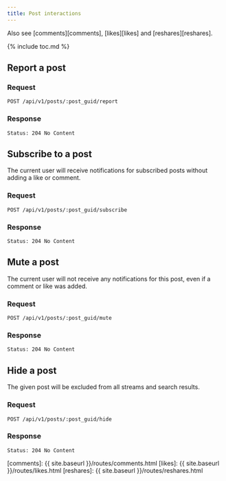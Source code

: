 ```yaml
---
title: Post interactions
---
```


Also see [comments][comments], [likes][likes] and [reshares][reshares].

{% include toc.md %}

## Report a post

### Request

~~~
POST /api/v1/posts/:post_guid/report
~~~

### Response

~~~
Status: 204 No Content
~~~

## Subscribe to a post

The current user will receive notifications for subscribed posts without adding a like or comment.

### Request

~~~
POST /api/v1/posts/:post_guid/subscribe
~~~

### Response

~~~
Status: 204 No Content
~~~

## Mute a post

The current user will not receive any notifications for this post, even if a comment or like was added.

### Request

~~~
POST /api/v1/posts/:post_guid/mute
~~~

### Response

~~~
Status: 204 No Content
~~~

## Hide a post

The given post will be excluded from all streams and search results.

### Request

~~~
POST /api/v1/posts/:post_guid/hide
~~~

### Response

~~~
Status: 204 No Content
~~~

[comments]: {{ site.baseurl }}/routes/comments.html
[likes]: {{ site.baseurl }}/routes/likes.html
[reshares]: {{ site.baseurl }}/routes/reshares.html
